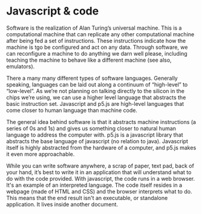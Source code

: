 ---
---
# Javascript & code

Software is the realization of Alan Turing’s universal machine. This is a computational machine that can replicate any other computational machine after being fed a set of instructions. These instructions indicate how the machine is tgo be configured and act on any data. Through software, we can reconfigure a machine to do anything we darn well please, including teaching the machine to behave like a different machine (see also, emulators).

There a many many different types of software languages. Generally speaking, languages can be laid out along a continuum of “high-level” to “low-level”. As we’re not planning on talking directly to the silicon in the chips we’re using, we can use a higher level language that abstracts the basic instruction set. Javascript and p5.js are high-level languages that come closer to human language than machine code.

The general idea behind software is that it abstracts machine instructions (a series of 0s and 1s) and gives us something closer to natural human language to address the computer with. p5.js is a javascript library that abstracts the base language of javascript (no relation to java). Javascript itself is highly abstracted from the hardware of a computer, and p5.js makes it even more approachable.

While you can write software anywhere, a scrap of paper, text pad, back of your hand, it’s best to write it in an application that will understand what to do with the code provided. With javascript, the code runs in a web browser. It's an example of an interpreted language. The code itself resides in a webpage (made of HTML and CSS) and the browser interprets what to do. This means that the end result isn't an executable, or standalone application. It lives inside another document.
